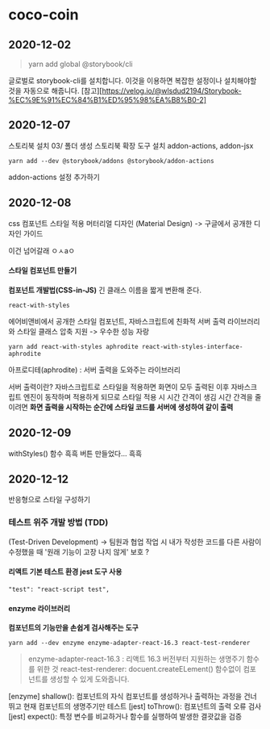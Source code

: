 
# coco-coin

## 2020-12-02
> yarn add global @storybook/cli

글로벌로 storybook-cli를 설치합니다. 이것을 이용하면 복잡한 설정이나 설치해야할 것을 자동으로 해줍니다.
[참고][https://velog.io/@wlsdud2194/Storybook-%EC%9E%91%EC%84%B1%ED%95%98%EA%B8%B0-2]

## 2020-12-07
스토리북 설치 
03/ 폴더 생성
스토리북 확장 도구 설치
addon-actions, addon-jsx

```
yarn add --dev @storybook/addons @storybook/addon-actions
```
addon-actions 설정 추가하기

## 2020-12-08
css 컴포넌트 스타일 적용
머터리얼 디자인 (Material Design) -> 구글에서 공개한 디자인 가이드

이건 넘어갈래 ㅇㅅaㅇ

#### 스타일 컴포넌트 만들기

**컴포넌트 개발법(CSS-in-JS)**
긴 클래스 이름을 짧게 변환해 준다.

```react-with-styles```

에어비앤비에서 공개한 스타일 컴포넌트, 자바스크립트에 친화적
서버 출력 라이브러리와  스타일 클래스 압축 지원  -> 우수한 성능 자랑

```
yarn add react-with-styles aphrodite react-with-styles-interface-aphrodite
```

아프로디테(aphrodite) : 서버 출력을 도와주는 라이브러리

서버 출력이란?
자바스크립트로 스타일을 적용하면 화면이 모두 출력된 이후 자바스크립트 엔진이 동작하며 적용하게 되므로 스타일 적용 시 시간 간격이 생김
시간 간격을 줄이려면 **화면 출력을 시작하는 순간에 스타일 코드를 서버에 생성하여 같이 출력**

## 2020-12-09

withStyles() 함수
흑흑 버튼 만들었다... 흑흑


## 2020-12-12

반응형으로 스타일 구성하기 

### 테스트 위주 개발 방법 (TDD)
(Test-Driven Development)
-> 팀원과 협업 작업 시 내가 작성한 코드를 다른 사람이 수정했을 때 '원래 기능이 고장 나지 않게' 보호 ?

#### 리액트 기본 테스트 환경 jest 도구 사용

```
"test": "react-script test",
```

#### enzyme 라이브러리

**컴포넌트의 기능만을 손쉽게 검사해주는 도구**

```
yarn add --dev enzyme enzyme-adapter-react-16.3 react-test-renderer
```

> enzyme-adapter-react-16.3 : 리액트 16.3 버전부터 지원하는 생명주기 함수를 위한 것
react-test-renderer: docuent.createELement() 함수없이 컴포넌트를 생성할 수 있게 도와줍니다.

[enzyme] shallow(): 컴포넌트의 자식 컴포넌트를 생성하거나 출력하는 과정을 건너뛰고 현재 컴포넌트의 생명주기만 테스트
[jest] toThrow(): 컴포넌트의 출력 오류 검사
[jest] expect(): 특정 변수를 비교하거나 함수를 실행하여 발생한 결괏값을 검증

